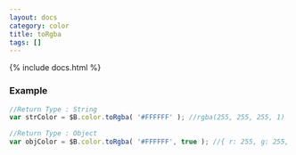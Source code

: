 ```yaml
---
layout: docs
category: color
title: toRgba
tags: []
---
```


{% include docs.html %}

### Example
```js
//Return Type : String
var strColor = $B.color.toRgba( '#FFFFFF' ); //rgba(255, 255, 255, 1)

//Return Type : Object
var objColor = $B.color.toRgba( '#FFFFFF', true ); //{ r: 255, g: 255, b: 255, a: 1 }
```